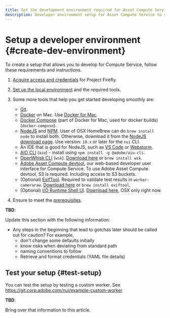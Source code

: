 ```yaml
---
title: Set the development environment required for Asset Compute Service.
description: Developer environment setup for Asset Compute Service to start creating and testing custom code.
---
```


# Setup a developer environment {#create-dev-environment}

To create a setup that allows you to develop for Compute Service, follow these requirements and instructions.

<!-- Attention: Add public-facing multiple links.
-->

1. [Acquire access and credentials](https://github.com/AdobeDocs/project-firefly/blob/master/getting_started/setup.md#acquire-access-and-credentials) for Project Firefly.

1. [Set up the local environment](https://github.com/AdobeDocs/project-firefly/blob/master/getting_started/setup.md#local-environment-set-up) and the required tools.

1. Some more tools that help you get started developing smoothly are:

   * [Git](https://git-scm.com/).
   * [Docker](https://www.docker.com) on Mac. Use [Docker for Mac](https://docs.docker.com/docker-for-mac/install/).
   * [Docker Compose](https://docs.docker.com/compose/) (part of Docker for Mac, used for docker builds) (`docker-compose`).
   * [NodeJS](https://nodejs.org) and [NPM](https://www.npmjs.com). User of OSX HomeBrew can do `brew install node` to install both. Otherwise, download it from the [NodeJS download page](https://nodejs.org/en/). Use version: `10.x` or later for the `nui` CLI.
   * An IDE that is good for NodeJS, such as [VS Code](https://code.visualstudio.com) or [Webstorm](https://www.jetbrains.com/webstorm/).
   * [AIO CLI](https://github.com/adobe/aio-cli) (`aio`) - install using `npm install -g @adobe/aio-cli`.
   * [OpenWhisk CLI](https://github.com/apache/incubator-openwhisk-cli) (`wsk`). [Download here](https://github.com/apache/incubator-openwhisk-cli/releases) or `brew install wsk`.
   * [Adobe Asset Compute devtool](https://github.com/adobe/asset-compute-devtool), our web-based developer user interface for Compute Service. To use Adobe Asset Compute devtool, S3 is required. Including access to S3 buckets.
   * (Optional) [ExifTool](https://www.sno.phy.queensu.ca/~phil/exiftool/). Required to validate test results in `worker-cameraraw`. [Download here](https://www.sno.phy.queensu.ca/~phil/exiftool/install.html) or `brew install exiftool`.
   * (Optional) [I/O Runtime Shell UI](https://git.corp.adobe.com/cloudshell/experimental-shell). [Download here](https://git.corp.adobe.com/cloudshell/experimental-shell/releases), OSX only right now.

1. Ensure to meet the [prerequisites](release-notes.md#prerequisites).

**TBD**:

Update this section with the following information:

* Any steps in the beginning that lead to gotchas later should be called out for caution? For example,
  * don't change some defaults initially
  * know risks when deviating from standard path
  * naming conventions to follow
  * Retrieve and format credentials (YAML file details)

## Test your setup {#test-setup}

You can test the setup by testing a custom worker. See https://git.corp.adobe.com/nui/example-custom-worker

**TBD**:

Bring over that information to this article.
